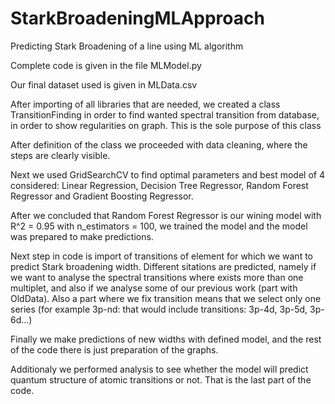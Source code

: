 # StarkBroadeningMLApproach
Predicting Stark Broadening of a line using ML algorithm

Complete code is given in the file MLModel.py 

Our final dataset used is given in MLData.csv

After importing of all libraries that are needed, we created a class TransitionFinding in order to find wanted spectral transition from database, in order to show regularities on graph. This is the sole purpose of this class

After definition of the class we proceeded with data cleaning, where the steps are clearly visible.

Next we used GridSearchCV to find optimal parameters and best model of 4 considered: Linear Regression, Decision Tree Regressor, Random Forest Regressor and Gradient Boosting Regressor.

After we concluded that Random Forest Regressor is our wining model with R^2 = 0.95 with n_estimators = 100, we trained the model and the model was prepared to make predictions.

Next step in code is import of transitions of element for which we want to predict Stark broadening width. Different sitations are predicted, namely if we want to analyse the spectral transitions where exists more than one multiplet, and also if we analyse some of our previous work (part with OldData). Also a part where we fix transition means that we select only one series (for example 3p-nd: that would include transitions: 3p-4d, 3p-5d, 3p-6d...)

Finally we make predictions of new widths with defined model, and the rest of the code there is just preparation of the graphs.

Additionaly we performed analysis to see whether the model will predict quantum structure of atomic transitions or not. That is the last part of the code. 
